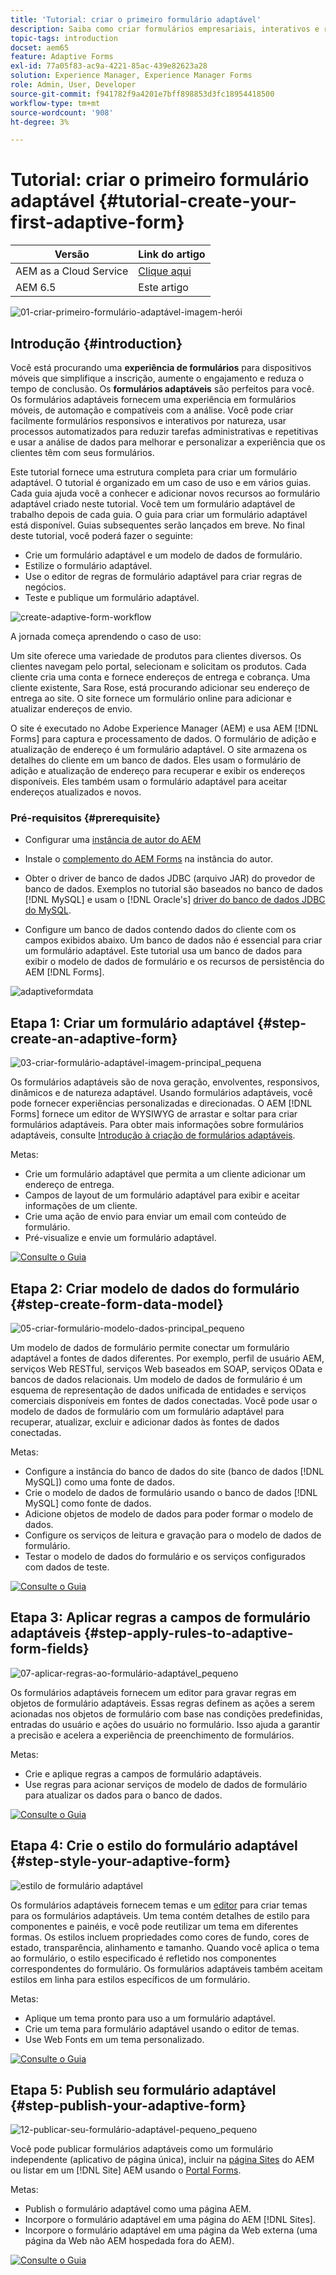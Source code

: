 ```yaml
---
title: 'Tutorial: criar o primeiro formulário adaptável'
description: Saiba como criar formulários empresariais, interativos e responsivos.
topic-tags: introduction
docset: aem65
feature: Adaptive Forms
exl-id: 77a05f83-ac9a-4221-85ac-439e82623a28
solution: Experience Manager, Experience Manager Forms
role: Admin, User, Developer
source-git-commit: f941782f9a4201e7bff898853d3fc18954418500
workflow-type: tm+mt
source-wordcount: '908'
ht-degree: 3%

---
```


# Tutorial: criar o primeiro formulário adaptável {#tutorial-create-your-first-adaptive-form}

| Versão | Link do artigo |
| -------- | ---------------------------- |
| AEM as a Cloud Service | [Clique aqui](https://experienceleague.adobe.com/docs/experience-manager-cloud-service/content/forms/adaptive-forms-authoring/authoring-adaptive-forms-foundation-components/create-an-adaptive-form-on-forms-cs/creating-adaptive-form.html?lang=pt-br) |
| AEM 6.5 | Este artigo |


![01-criar-primeiro-formulário-adaptável-imagem-herói](assets/01-create-first-adaptive-form-hero-image.png)

## Introdução {#introduction}

Você está procurando uma **experiência de formulários** para dispositivos móveis que simplifique a inscrição, aumente o engajamento e reduza o tempo de conclusão. Os **formulários adaptáveis** são perfeitos para você. Os formulários adaptáveis fornecem uma experiência em formulários móveis, de automação e compatíveis com a análise. Você pode criar facilmente formulários responsivos e interativos por natureza, usar processos automatizados para reduzir tarefas administrativas e repetitivas e usar a análise de dados para melhorar e personalizar a experiência que os clientes têm com seus formulários.

Este tutorial fornece uma estrutura completa para criar um formulário adaptável. O tutorial é organizado em um caso de uso e em vários guias. Cada guia ajuda você a conhecer e adicionar novos recursos ao formulário adaptável criado neste tutorial. Você tem um formulário adaptável de trabalho depois de cada guia. O guia para criar um formulário adaptável está disponível. Guias subsequentes serão lançados em breve. No final deste tutorial, você poderá fazer o seguinte:

* Crie um formulário adaptável e um modelo de dados de formulário.
* Estilize o formulário adaptável.
* Use o editor de regras de formulário adaptável para criar regras de negócios.
* Teste e publique um formulário adaptável.

![create-adaptive-form-workflow](assets/create-daptive-form-workflow.png)

A jornada começa aprendendo o caso de uso:

Um site oferece uma variedade de produtos para clientes diversos. Os clientes navegam pelo portal, selecionam e solicitam os produtos. Cada cliente cria uma conta e fornece endereços de entrega e cobrança. Uma cliente existente, Sara Rose, está procurando adicionar seu endereço de entrega ao site. O site fornece um formulário online para adicionar e atualizar endereços de envio.

O site é executado no Adobe Experience Manager (AEM) e usa AEM [!DNL Forms] para captura e processamento de dados. O formulário de adição e atualização de endereço é um formulário adaptável. O site armazena os detalhes do cliente em um banco de dados. Eles usam o formulário de adição e atualização de endereço para recuperar e exibir os endereços disponíveis. Eles também usam o formulário adaptável para aceitar endereços atualizados e novos.

### Pré-requisitos {#prerequisite}

* Configurar uma [instância de autor do AEM](https://experienceleague.adobe.com/docs/experience-manager-65/content/implementing/deploying/deploying/deploy.html#author-and-publish-installs)
* Instale o [complemento do AEM Forms](../../forms/using/installing-configuring-aem-forms-osgi.md) na instância do autor.
* Obter o driver de banco de dados JDBC (arquivo JAR) do provedor de banco de dados. Exemplos no tutorial são baseados no banco de dados [!DNL MySQL] e usam o [!DNL Oracle's] [driver do banco de dados JDBC do MySQL](https://dev.mysql.com/downloads/connector/j/5.1.html).

* Configure um banco de dados contendo dados do cliente com os campos exibidos abaixo. Um banco de dados não é essencial para criar um formulário adaptável. Este tutorial usa um banco de dados para exibir o modelo de dados de formulário e os recursos de persistência do AEM [!DNL Forms].

![adaptiveformdata](assets/adaptiveformdata.png)

## Etapa 1: Criar um formulário adaptável {#step-create-an-adaptive-form}

![03-criar-formulário-adaptável-imagem-principal_pequena](assets/03-create-adaptive-form-main-image_small.png)

Os formulários adaptáveis são de nova geração, envolventes, responsivos, dinâmicos e de natureza adaptável. Usando formulários adaptáveis, você pode fornecer experiências personalizadas e direcionadas. O AEM [!DNL Forms] fornece um editor de WYSIWYG de arrastar e soltar para criar formulários adaptáveis. Para obter mais informações sobre formulários adaptáveis, consulte [Introdução à criação de formulários adaptáveis](../../forms/using/introduction-forms-authoring.md).

Metas:

* Crie um formulário adaptável que permita a um cliente adicionar um endereço de entrega.
* Campos de layout de um formulário adaptável para exibir e aceitar informações de um cliente.
* Crie uma ação de envio para enviar um email com conteúdo de formulário.
* Pré-visualize e envie um formulário adaptável.

[![Consulte o Guia](assets/see-the-guide-sm.png)](create-adaptive-form.md)

## Etapa 2: Criar modelo de dados do formulário {#step-create-form-data-model}

![05-criar-formulário-modelo-dados-principal_pequeno](assets/05-create-form-data-model-main_small.png)

Um modelo de dados de formulário permite conectar um formulário adaptável a fontes de dados diferentes. Por exemplo, perfil de usuário AEM, serviços Web RESTful, serviços Web baseados em SOAP, serviços OData e bancos de dados relacionais. Um modelo de dados de formulário é um esquema de representação de dados unificada de entidades e serviços comerciais disponíveis em fontes de dados conectadas. Você pode usar o modelo de dados de formulário com um formulário adaptável para recuperar, atualizar, excluir e adicionar dados às fontes de dados conectadas.

Metas:

* Configure a instância do banco de dados do site (banco de dados [!DNL MySQL]) como uma fonte de dados.
* Crie o modelo de dados de formulário usando o banco de dados [!DNL MySQL] como fonte de dados.
* Adicione objetos de modelo de dados para poder formar o modelo de dados.
* Configure os serviços de leitura e gravação para o modelo de dados de formulário.
* Testar o modelo de dados do formulário e os serviços configurados com dados de teste.

[![Consulte o Guia](assets/see-the-guide-sm.png)](create-form-data-model.md)

## Etapa 3: Aplicar regras a campos de formulário adaptáveis {#step-apply-rules-to-adaptive-form-fields}

![07-aplicar-regras-ao-formulário-adaptável_pequeno](assets/07-apply-rules-to-adaptive-form_small.png)

Os formulários adaptáveis fornecem um editor para gravar regras em objetos de formulário adaptáveis. Essas regras definem as ações a serem acionadas nos objetos de formulário com base nas condições predefinidas, entradas do usuário e ações do usuário no formulário. Isso ajuda a garantir a precisão e acelera a experiência de preenchimento de formulários.

Metas:

* Crie e aplique regras a campos de formulário adaptáveis.
* Use regras para acionar serviços de modelo de dados de formulário para atualizar os dados para o banco de dados.

[![Consulte o Guia](assets/see-the-guide-sm.png)](apply-rules-to-adaptive-form-fields.md)

## Etapa 4: Crie o estilo do formulário adaptável {#step-style-your-adaptive-form}

![estilo de formulário adaptável](/help/forms/using/assets/09-style-your-adaptive-form-small.png)

Os formulários adaptáveis fornecem temas e um [editor](../../forms/using/themes.md) para criar temas para os formulários adaptáveis. Um tema contém detalhes de estilo para componentes e painéis, e você pode reutilizar um tema em diferentes formas. Os estilos incluem propriedades como cores de fundo, cores de estado, transparência, alinhamento e tamanho. Quando você aplica o tema ao formulário, o estilo especificado é refletido nos componentes correspondentes do formulário. Os formulários adaptáveis também aceitam estilos em linha para estilos específicos de um formulário.

Metas:

* Aplique um tema pronto para uso a um formulário adaptável.
* Crie um tema para formulário adaptável usando o editor de temas.
* Use Web Fonts em um tema personalizado.

[![Consulte o Guia](assets/see-the-guide-sm.png)](style-your-adaptive-form.md)

## Etapa 5: Publish seu formulário adaptável {#step-publish-your-adaptive-form}

![12-publicar-seu-formulário-adaptável-pequeno_pequeno](assets/12-publish-your-adaptive-form-_small.png)

Você pode publicar formulários adaptáveis como um formulário independente (aplicativo de página única), incluir na [página Sites](/help/forms/using/embed-adaptive-form-aem-sites.md) do AEM ou listar em um [!DNL Site] AEM usando o [Portal Forms](../../forms/using/introduction-publishing-forms.md).

Metas:

* Publish o formulário adaptável como uma página AEM.
* Incorpore o formulário adaptável em uma página do AEM [!DNL Sites].
* Incorpore o formulário adaptável em uma página da Web externa (uma página da Web não AEM hospedada fora do AEM).

[![Consulte o Guia](assets/see-the-guide-sm.png)](publish-your-adaptive-form.md)
